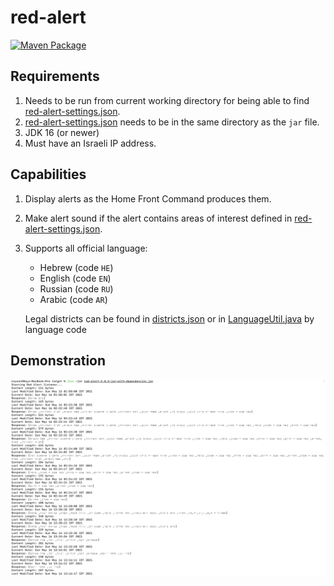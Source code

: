 # red-alert

[![Maven Package](https://github.com/ashr123/red-alert/actions/workflows/maven-publish.yml/badge.svg?branch=1.0.0)](https://github.com/ashr123/red-alert/actions/workflows/maven-publish.yml)

## Requirements

1. Needs to be run from current working directory for being able to
   find [red-alert-settings.json](red-alert-settings.json).
2. [red-alert-settings.json](red-alert-settings.json) needs to be in the same directory as the `jar` file.
3. JDK 16 (or newer)
4. Must have an Israeli IP address.

## Capabilities

1. Display alerts as the Home Front Command produces them.
2. Make alert sound if the alert contains areas of interest defined
   in [red-alert-settings.json](red-alert-settings.json).
3. Supports all official language:
   - Hebrew (code `HE`)
   - English (code `EN`)
   - Russian (code `RU`)
   - Arabic (code `AR`)

   Legal districts can be found in [districts.json](districts.json) or
   in [LanguageUtil.java](src/main/java/il/co/LanguageUtil.java) by language code

## Demonstration

![demo](pic.png "Demo")